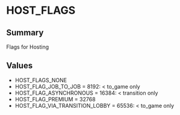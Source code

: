 # HOST_FLAGS

## Summary
Flags for Hosting

## Values
* HOST_FLAGS_NONE
* HOST_FLAG_JOB_TO_JOB = 8192: < to_game only
* HOST_FLAG_ASYNCHRONOUS = 16384: < transition only
* HOST_FLAG_PREMIUM = 32768
* HOST_FLAG_VIA_TRANSITION_LOBBY = 65536: < to_game only
